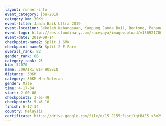 ```yaml
---
layout: runner-info 
event_category: jbu-2019 
category_km: 30KM 
event-title: Janda Baik Ultra 2019  
event-location: Sekolah Kebangsaan, Kampung Janda Baik, Bentong, Pahang, Malaysia 
event-logo: https://res.cloudinary.com/raceyaya/image/upload/v1569217009/logo/janda-baik_vch1pc.jpg 
event-date: 2019-09-14 
checkpoint-name2: Split 1 SMK 
checkpoint-name3: Split 2 E Farm 
overall_rank: 82
gender_rank: 66
category_rank: 23
bib: 32070
name: JOHAIRI BIN HUSSIN
distance: 30KM
category: 30KM Men Veteran
gender: Male
time: 4-17-34
start: 2-00-00
checkpoint2: 3-53-49
checkpoint3: 5-43-10
finish: 6-17-34
country: Malaysia
certificate: https://drive.google.com/file/d/15_J155cEssriYqtBAE5_x5m29_62ZL_t/view?usp=sharing
---
```

